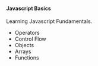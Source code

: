 #### Javascript Basics

Learning Javascript Fundamentals.

* Operators
* Control Flow
* Objects
* Arrays
* Functions